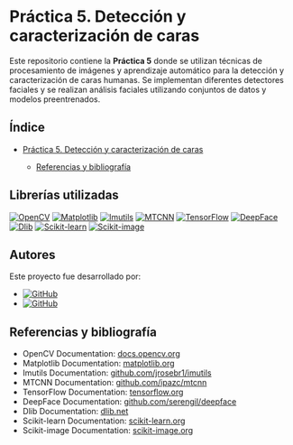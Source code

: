 # Práctica 5. Detección y caracterización de caras

Este repositorio contiene la **Práctica 5** donde se utilizan técnicas de procesamiento de imágenes y aprendizaje automático para la detección y caracterización de caras humanas. Se implementan diferentes detectores faciales y se realizan análisis faciales utilizando conjuntos de datos y modelos preentrenados.

## Índice

- [Práctica 5. Detección y caracterización de caras](#práctica-5-detección-y-caracterización-de-caras)

  - [Referencias y bibliografía](#referencias-y-bibliografía)

## Librerías utilizadas

[![OpenCV](https://img.shields.io/badge/OpenCV-5C3EE8?style=for-the-badge&logo=opencv)](https://opencv.org/)
[![Matplotlib](https://img.shields.io/badge/Matplotlib-3776AB?style=for-the-badge&logo=python&logoColor=white)](https://matplotlib.org/)
[![Imutils](https://img.shields.io/badge/Imutils-FFD700?style=for-the-badge&logo=python)](https://github.com/jrosebr1/imutils)
[![MTCNN](https://img.shields.io/badge/MTCNN-FF4500?style=for-the-badge&logo=tensorflow)](https://github.com/ipazc/mtcnn)
[![TensorFlow](https://img.shields.io/badge/TensorFlow-FF6F00?style=for-the-badge&logo=tensorflow&logoColor=white)](https://www.tensorflow.org/)
[![DeepFace](https://img.shields.io/badge/DeepFace-000000?style=for-the-badge&logo=python)](https://github.com/serengil/deepface)
[![Dlib](https://img.shields.io/badge/Dlib-008080?style=for-the-badge&logo=python)](http://dlib.net/)
[![Scikit-learn](https://img.shields.io/badge/Scikit--learn-F7931E?style=for-the-badge&logo=scikit-learn&logoColor=white)](https://scikit-learn.org/)
[![Scikit-image](https://img.shields.io/badge/Scikit--image-5C3EE8?style=for-the-badge&logo=scikit-learn&logoColor=white)](https://scikit-image.org/)

## Autores

Este proyecto fue desarrollado por:

- [![GitHub](https://img.shields.io/badge/GitHub-Francisco%20Javier%20L%C3%B3pez%E2%80%93Dufour%20Morales-%23DC143C?style=flat-square&logo=github)](https://github.com/gitfrandu4)
- [![GitHub](https://img.shields.io/badge/GitHub-Marcos%20V%C3%A1zquez%20Tasc%C3%B3n-%232C3E50?style=flat-square&logo=github)](https://github.com/DerKom)

## Referencias y bibliografía

- OpenCV Documentation: [docs.opencv.org](https://docs.opencv.org/)
- Matplotlib Documentation: [matplotlib.org](https://matplotlib.org/stable/contents.html)
- Imutils Documentation: [github.com/jrosebr1/imutils](https://github.com/jrosebr1/imutils)
- MTCNN Documentation: [github.com/ipazc/mtcnn](https://github.com/ipazc/mtcnn)
- TensorFlow Documentation: [tensorflow.org](https://www.tensorflow.org/api_docs)
- DeepFace Documentation: [github.com/serengil/deepface](https://github.com/serengil/deepface)
- Dlib Documentation: [dlib.net](http://dlib.net/)
- Scikit-learn Documentation: [scikit-learn.org](https://scikit-learn.org/stable/documentation.html)
- Scikit-image Documentation: [scikit-image.org](https://scikit-image.org/docs/stable/)
